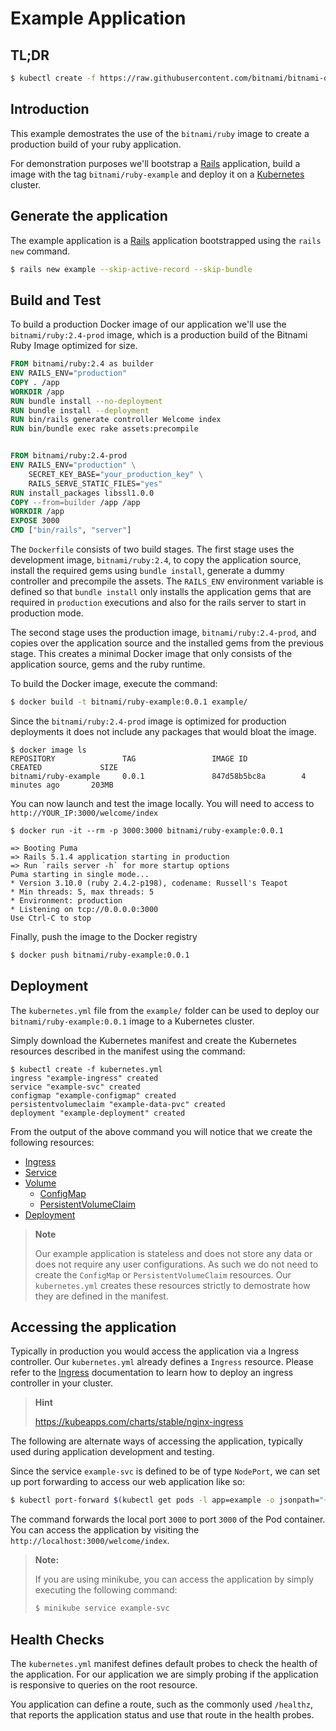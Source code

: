 # Example Application

## TL;DR

```bash
$ kubectl create -f https://raw.githubusercontent.com/bitnami/bitnami-docker-ruby/master/example/kubernetes.yml
```

## Introduction

This example demostrates the use of the `bitnami/ruby` image to create a production build of your ruby application.

For demonstration purposes we'll bootstrap a [Rails](http://rubyonrails.org/) application, build a image with the tag `bitnami/ruby-example` and deploy it on a [Kubernetes](https://kubernetes.io) cluster.

## Generate the application

The example application is a [Rails](http://rubyonrails.org/) application bootstrapped using the `rails new` command.

```bash
$ rails new example --skip-active-record --skip-bundle
```

## Build and Test

To build a production Docker image of our application we'll use the `bitnami/ruby:2.4-prod` image, which is a production build of the Bitnami Ruby Image optimized for size.

```dockerfile
FROM bitnami/ruby:2.4 as builder
ENV RAILS_ENV="production"
COPY . /app
WORKDIR /app
RUN bundle install --no-deployment
RUN bundle install --deployment
RUN bin/rails generate controller Welcome index
RUN bin/bundle exec rake assets:precompile


FROM bitnami/ruby:2.4-prod
ENV RAILS_ENV="production" \
    SECRET_KEY_BASE="your_production_key" \
    RAILS_SERVE_STATIC_FILES="yes"
RUN install_packages libssl1.0.0
COPY --from=builder /app /app
WORKDIR /app
EXPOSE 3000
CMD ["bin/rails", "server"]
```

The `Dockerfile` consists of two build stages. The first stage uses the development image, `bitnami/ruby:2.4`, to copy the application source, install the required gems using `bundle install`, generate a dummy controller and precompile the assets. The `RAILS_ENV` environment variable is defined so that `bundle install` only installs the application gems that are required in `production` executions and also for the rails server to start in production mode.

The second stage uses the production image, `bitnami/ruby:2.4-prod`, and copies over the application source and the installed gems from the previous stage. This creates a minimal Docker image that only consists of the application source, gems and the ruby runtime.

To build the Docker image, execute the command:

```bash
$ docker build -t bitnami/ruby-example:0.0.1 example/
```

Since the `bitnami/ruby:2.4-prod` image is optimized for production deployments it does not include any packages that would bloat the image.

```console
$ docker image ls
REPOSITORY               TAG                 IMAGE ID            CREATED             SIZE
bitnami/ruby-example     0.0.1               847d58b5bc8a        4 minutes ago       203MB
```

You can now launch and test the image locally. You will need to access to `http://YOUR_IP:3000/welcome/index`

```console
$ docker run -it --rm -p 3000:3000 bitnami/ruby-example:0.0.1

=> Booting Puma
=> Rails 5.1.4 application starting in production
=> Run `rails server -h` for more startup options
Puma starting in single mode...
* Version 3.10.0 (ruby 2.4.2-p198), codename: Russell's Teapot
* Min threads: 5, max threads: 5
* Environment: production
* Listening on tcp://0.0.0.0:3000
Use Ctrl-C to stop
```

Finally, push the image to the Docker registry

```bash
$ docker push bitnami/ruby-example:0.0.1
```

## Deployment

The `kubernetes.yml` file from the `example/` folder can be used to deploy our `bitnami/ruby-example:0.0.1` image to a Kubernetes cluster.

Simply download the Kubernetes manifest and create the Kubernetes resources described in the manifest using the command:

```console
$ kubectl create -f kubernetes.yml
ingress "example-ingress" created
service "example-svc" created
configmap "example-configmap" created
persistentvolumeclaim "example-data-pvc" created
deployment "example-deployment" created
```

From the output of the above command you will notice that we create the following resources:

 - [Ingress](https://kubernetes.io/docs/concepts/services-networking/ingress/)
 - [Service](https://kubernetes.io/docs/concepts/services-networking/service/)
 - [Volume](https://kubernetes.io/docs/concepts/storage/volumes/)
    + [ConfigMap](https://kubernetes.io/docs/concepts/storage/volumes/#projected)
    + [PersistentVolumeClaim](https://kubernetes.io/docs/concepts/storage/volumes/#persistentvolumeclaim)
 - [Deployment](https://kubernetes.io/docs/concepts/workloads/controllers/deployment/)

> **Note**
>
> Our example application is stateless and does not store any data or does not require any user configurations. As such we do not need to create the `ConfigMap` or `PersistentVolumeClaim` resources. Our `kubernetes.yml` creates these resources strictly to demostrate how they are defined in the manifest.

## Accessing the application

Typically in production you would access the application via a Ingress controller. Our `kubernetes.yml` already defines a `Ingress` resource. Please refer to the [Ingress](https://kubernetes.io/docs/concepts/services-networking/ingress/) documentation to learn how to deploy an ingress controller in your cluster.

> **Hint**
>
> https://kubeapps.com/charts/stable/nginx-ingress

The following are alternate ways of accessing the application, typically used during application development and testing.

Since the service `example-svc` is defined to be of type `NodePort`, we can set up port forwarding to access our web application like so:

```bash
$ kubectl port-forward $(kubectl get pods -l app=example -o jsonpath="{ .items[0].metadata.name }") 3000:3000
```

The command forwards the local port `3000` to port `3000` of the Pod container. You can access the application by visiting the `http://localhost:3000/welcome/index`.

> **Note:**
>
> If you are using minikube, you can access the application by simply executing the following command:
>
> ```bash
> $ minikube service example-svc
> ```

## Health Checks

The `kubernetes.yml` manifest defines default probes to check the health of the application. For our application we are simply probing if the application is responsive to queries on the root resource.

You application can define a route, such as the commonly used `/healthz`, that reports the application status and use that route in the health probes.
